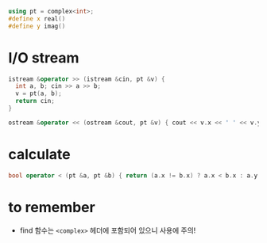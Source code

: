 ```cpp
using pt = complex<int>;
#define x real()
#define y imag()
```

# I/O stream
```cpp
istream &operator >> (istream &cin, pt &v) {
  int a, b; cin >> a >> b;
  v = pt(a, b);
  return cin;
}

ostream &operator << (ostream &cout, pt &v) { cout << v.x << ' ' << v.y << '\n'; return cout; }
```

# calculate
```cpp
bool operator < (pt &a, pt &b) { return (a.x != b.x) ? a.x < b.x : a.y < b.y; }
```

# to remember
* find 함수는 `<complex>` 헤더에 포함되어 있으니 사용에 주의!
